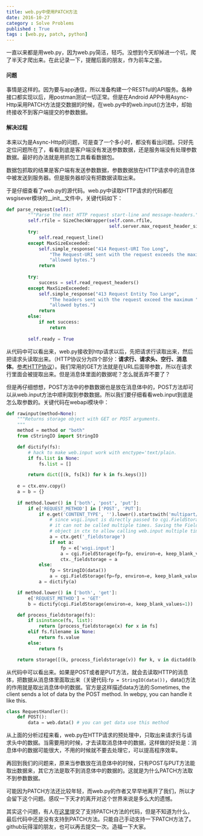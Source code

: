 ```yaml
---
title: web.py中使用PATCH方法
date: 2016-10-27
category : Solve Problems
published : True
tags : [web.py, patch, python]
---
```


一直以来都是用web.py，因为web.py简洁，轻巧。没想到今天却掉进一个坑，爬了半天才爬出来。在此记录一下，提醒后面的朋友，作为前车之鉴。

#### 问题

事情是这样的。因为要与app通信，所以准备构建一个RESTful的API服务。各种接口都实现以后，用postman测试一切正常。但是在Android APP中用Async-Http采用PATCH方法提交数据的时候，在web.py中的web.input()方法中，却始终接收不到客户端提交的参数数据。

#### 解决过程

本来以为是Async-Http的问题，可是查了一个多小时，都没有看出问题。只好先定位问题所在了，看看到底是客户端没有发送参数数据，还是服务端没有处理参数数据。最好的办法就是用抓包工具看看数据包。

数据包抓取的结果是客户端有发送参数数据，参数数据放在HTTP请求中的消息体中被发送到服务器。但是服务器却没有把数据读取出来。

于是仔细查看了web.py的源代码。web.py中读取HTTP请求的代码都在wsgisever模块的\__init__文件中，关键代码如下：

```python
def parse_request(self):
        """Parse the next HTTP request start-line and message-headers."""
        self.rfile = SizeCheckWrapper(self.conn.rfile,
                                      self.server.max_request_header_size)
        try:
            self.read_request_line()
        except MaxSizeExceeded:
            self.simple_response("414 Request-URI Too Long",
                "The Request-URI sent with the request exceeds the maximum "
                "allowed bytes.")
            return
        
        try:
            success = self.read_request_headers()
        except MaxSizeExceeded:
            self.simple_response("413 Request Entity Too Large",
                "The headers sent with the request exceed the maximum "
                "allowed bytes.")
            return
        else:
            if not success:
                return
        
        self.ready = True
```

从代码中可以看出来，web.py接收到http请求以后，先把请求行读取出来，然后把请求头读取出来。（HTTP协议分为四个部分：__请求行、请求头、空行、消息体__。[参考HTTP协议](https://zh.wikipedia.org/zh-cn/%E8%B6%85%E6%96%87%E6%9C%AC%E4%BC%A0%E8%BE%93%E5%8D%8F%E8%AE%AE)）。我们常用的GET方法就是在URL后面带参数，所以在请求行里面会被提取出来。但是消息体里面的数据呢？怎么就丢弃不要了？

但是再仔细想想，POST方法中的参数数据也是放在消息体中的，POST方法却可以从web.input方法中顺利取到参数数据。所以我们要仔细看看web.input到底是怎么取参数的。关键代码在webapi模块中：

```python
def rawinput(method=None):
    """Returns storage object with GET or POST arguments.
    """
    method = method or "both"
    from cStringIO import StringIO

    def dictify(fs): 
        # hack to make web.input work with enctype='text/plain.
        if fs.list is None:
            fs.list = [] 

        return dict([(k, fs[k]) for k in fs.keys()])
    
    e = ctx.env.copy()
    a = b = {}
    
    if method.lower() in ['both', 'post', 'put']:
        if e['REQUEST_METHOD'] in ['POST', 'PUT']:
            if e.get('CONTENT_TYPE', '').lower().startswith('multipart/'):
                # since wsgi.input is directly passed to cgi.FieldStorage, 
                # it can not be called multiple times. Saving the FieldStorage
                # object in ctx to allow calling web.input multiple times.
                a = ctx.get('_fieldstorage')
                if not a:
                    fp = e['wsgi.input']
                    a = cgi.FieldStorage(fp=fp, environ=e, keep_blank_values=1)
                    ctx._fieldstorage = a
            else:
                fp = StringIO(data())
                a = cgi.FieldStorage(fp=fp, environ=e, keep_blank_values=1)
            a = dictify(a)

    if method.lower() in ['both', 'get']:
        e['REQUEST_METHOD'] = 'GET'
        b = dictify(cgi.FieldStorage(environ=e, keep_blank_values=1))

    def process_fieldstorage(fs):
        if isinstance(fs, list):
            return [process_fieldstorage(x) for x in fs]
        elif fs.filename is None:
            return fs.value
        else:
            return fs

    return storage([(k, process_fieldstorage(v)) for k, v in dictadd(b, a).items()])
```

从代码中可以看出来。如果是POST或者是PUT方法，就会去读取HTTP的消息体，把数据从消息体里面取出来（关键代码:`fp = StringIO(data())`，data()方法的作用就是取出消息体中的数据。官方是这样描述data方法的:Sometimes, the client sends a lot of data by the POST method. In webpy, you can handle it like this.

```python
class RequestHandler():
    def POST():
        data = web.data() # you can get data use this method
```

从上面的分析过程来看，web.py在HTTP请求的预处理中，只取出来请求行与请求头中的数据。当需要用的时候，才去读取消息体中的数据，这样做的好处是：消息体中的数据可能很大，不用的时候就不要去处理它，可以提高程序效率。

再回到我们的问题来，原来当参数放在消息体中的时候，只有POST与PUT方法能取出数据来，其它方法是取不到消息体中的数据的。这就是为什么PATCH方法取不到参数数据。

可能因为PATCH方法还比较年轻，而web.py的作者又早早地离开了我们，所以才会留下这个问题。感叹一下天才的离开对这个世界来说是多么大的遗憾。

其实这个问题，有人在[这里](https://github.com/webpy/webpy/pull/259)提交了支持PATCH方法的代码，但是不知道为什么，最后代码中还是没有支持到PATCH方法。只能自己手动支持一下PATCH方法了。github玩得溜的朋友，也可以再去提交一次。造福一下大家。